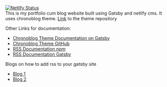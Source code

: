 [![Netlify Status](https://api.netlify.com/api/v1/badges/f97f7f7b-3d76-4632-aa35-9e1101546e5e/deploy-status)](https://app.netlify.com/sites/sarthak-narayan/deploys)
<br>
This is my portfolio cum blog website built using Gatsby and netlify cms. It uses chronoblog theme.
[Link](https://github.com/Chronoblog/gatsby-starter-chronoblog-netlify-cms) to the theme repository

Other Links for documentation:
- [Chronoblog Theme Documentation on Gatsby](https://www.gatsbyjs.com/plugins/gatsby-theme-chronoblog/)
- [Chronoblog Theme GitHub](https://github.com/Chronoblog/gatsby-theme-chronoblog)
- [RSS Documentation npm](https://www.npmjs.com/package/rss#itemoptions)
- [RSS Documentation Gatsby](https://www.gatsbyjs.com/plugins/gatsby-plugin-feed/)

Blogs on how to add rss to your gatsby site
- [Blog 1](https://meganesulli.com/blog/gatsby-rss-feed/)
- [Blog 2](https://bloggingfordevs.com/gatsby-mdx-rss-feed/)